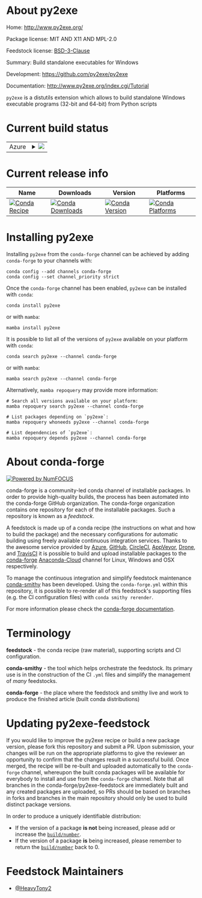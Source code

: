 About py2exe
============

Home: http://www.py2exe.org/

Package license: MIT AND X11 AND MPL-2.0

Feedstock license: [BSD-3-Clause](https://github.com/conda-forge/py2exe-feedstock/blob/main/LICENSE.txt)

Summary: Build standalone executables for Windows

Development: https://github.com/py2exe/py2exe

Documentation: http://www.py2exe.org/index.cgi/Tutorial

`py2exe` is a distutils extension which allows to build standalone Windows executable programs (32-bit and 64-bit) from Python scripts


Current build status
====================


<table>
    
  <tr>
    <td>Azure</td>
    <td>
      <details>
        <summary>
          <a href="https://dev.azure.com/conda-forge/feedstock-builds/_build/latest?definitionId=15145&branchName=main">
            <img src="https://dev.azure.com/conda-forge/feedstock-builds/_apis/build/status/py2exe-feedstock?branchName=main">
          </a>
        </summary>
        <table>
          <thead><tr><th>Variant</th><th>Status</th></tr></thead>
          <tbody><tr>
              <td>win_64_python3.10.____cpythonpython_implcpython</td>
              <td>
                <a href="https://dev.azure.com/conda-forge/feedstock-builds/_build/latest?definitionId=15145&branchName=main">
                  <img src="https://dev.azure.com/conda-forge/feedstock-builds/_apis/build/status/py2exe-feedstock?branchName=main&jobName=win&configuration=win_64_python3.10.____cpythonpython_implcpython" alt="variant">
                </a>
              </td>
            </tr><tr>
              <td>win_64_python3.7.____cpythonpython_implcpython</td>
              <td>
                <a href="https://dev.azure.com/conda-forge/feedstock-builds/_build/latest?definitionId=15145&branchName=main">
                  <img src="https://dev.azure.com/conda-forge/feedstock-builds/_apis/build/status/py2exe-feedstock?branchName=main&jobName=win&configuration=win_64_python3.7.____cpythonpython_implcpython" alt="variant">
                </a>
              </td>
            </tr><tr>
              <td>win_64_python3.8.____cpythonpython_implcpython</td>
              <td>
                <a href="https://dev.azure.com/conda-forge/feedstock-builds/_build/latest?definitionId=15145&branchName=main">
                  <img src="https://dev.azure.com/conda-forge/feedstock-builds/_apis/build/status/py2exe-feedstock?branchName=main&jobName=win&configuration=win_64_python3.8.____cpythonpython_implcpython" alt="variant">
                </a>
              </td>
            </tr><tr>
              <td>win_64_python3.9.____cpythonpython_implcpython</td>
              <td>
                <a href="https://dev.azure.com/conda-forge/feedstock-builds/_build/latest?definitionId=15145&branchName=main">
                  <img src="https://dev.azure.com/conda-forge/feedstock-builds/_apis/build/status/py2exe-feedstock?branchName=main&jobName=win&configuration=win_64_python3.9.____cpythonpython_implcpython" alt="variant">
                </a>
              </td>
            </tr>
          </tbody>
        </table>
      </details>
    </td>
  </tr>
</table>

Current release info
====================

| Name | Downloads | Version | Platforms |
| --- | --- | --- | --- |
| [![Conda Recipe](https://img.shields.io/badge/recipe-py2exe-green.svg)](https://anaconda.org/conda-forge/py2exe) | [![Conda Downloads](https://img.shields.io/conda/dn/conda-forge/py2exe.svg)](https://anaconda.org/conda-forge/py2exe) | [![Conda Version](https://img.shields.io/conda/vn/conda-forge/py2exe.svg)](https://anaconda.org/conda-forge/py2exe) | [![Conda Platforms](https://img.shields.io/conda/pn/conda-forge/py2exe.svg)](https://anaconda.org/conda-forge/py2exe) |

Installing py2exe
=================

Installing `py2exe` from the `conda-forge` channel can be achieved by adding `conda-forge` to your channels with:

```
conda config --add channels conda-forge
conda config --set channel_priority strict
```

Once the `conda-forge` channel has been enabled, `py2exe` can be installed with `conda`:

```
conda install py2exe
```

or with `mamba`:

```
mamba install py2exe
```

It is possible to list all of the versions of `py2exe` available on your platform with `conda`:

```
conda search py2exe --channel conda-forge
```

or with `mamba`:

```
mamba search py2exe --channel conda-forge
```

Alternatively, `mamba repoquery` may provide more information:

```
# Search all versions available on your platform:
mamba repoquery search py2exe --channel conda-forge

# List packages depending on `py2exe`:
mamba repoquery whoneeds py2exe --channel conda-forge

# List dependencies of `py2exe`:
mamba repoquery depends py2exe --channel conda-forge
```


About conda-forge
=================

[![Powered by
NumFOCUS](https://img.shields.io/badge/powered%20by-NumFOCUS-orange.svg?style=flat&colorA=E1523D&colorB=007D8A)](https://numfocus.org)

conda-forge is a community-led conda channel of installable packages.
In order to provide high-quality builds, the process has been automated into the
conda-forge GitHub organization. The conda-forge organization contains one repository
for each of the installable packages. Such a repository is known as a *feedstock*.

A feedstock is made up of a conda recipe (the instructions on what and how to build
the package) and the necessary configurations for automatic building using freely
available continuous integration services. Thanks to the awesome service provided by
[Azure](https://azure.microsoft.com/en-us/services/devops/), [GitHub](https://github.com/),
[CircleCI](https://circleci.com/), [AppVeyor](https://www.appveyor.com/),
[Drone](https://cloud.drone.io/welcome), and [TravisCI](https://travis-ci.com/)
it is possible to build and upload installable packages to the
[conda-forge](https://anaconda.org/conda-forge) [Anaconda-Cloud](https://anaconda.org/)
channel for Linux, Windows and OSX respectively.

To manage the continuous integration and simplify feedstock maintenance
[conda-smithy](https://github.com/conda-forge/conda-smithy) has been developed.
Using the ``conda-forge.yml`` within this repository, it is possible to re-render all of
this feedstock's supporting files (e.g. the CI configuration files) with ``conda smithy rerender``.

For more information please check the [conda-forge documentation](https://conda-forge.org/docs/).

Terminology
===========

**feedstock** - the conda recipe (raw material), supporting scripts and CI configuration.

**conda-smithy** - the tool which helps orchestrate the feedstock.
                   Its primary use is in the construction of the CI ``.yml`` files
                   and simplify the management of *many* feedstocks.

**conda-forge** - the place where the feedstock and smithy live and work to
                  produce the finished article (built conda distributions)


Updating py2exe-feedstock
=========================

If you would like to improve the py2exe recipe or build a new
package version, please fork this repository and submit a PR. Upon submission,
your changes will be run on the appropriate platforms to give the reviewer an
opportunity to confirm that the changes result in a successful build. Once
merged, the recipe will be re-built and uploaded automatically to the
`conda-forge` channel, whereupon the built conda packages will be available for
everybody to install and use from the `conda-forge` channel.
Note that all branches in the conda-forge/py2exe-feedstock are
immediately built and any created packages are uploaded, so PRs should be based
on branches in forks and branches in the main repository should only be used to
build distinct package versions.

In order to produce a uniquely identifiable distribution:
 * If the version of a package **is not** being increased, please add or increase
   the [``build/number``](https://docs.conda.io/projects/conda-build/en/latest/resources/define-metadata.html#build-number-and-string).
 * If the version of a package **is** being increased, please remember to return
   the [``build/number``](https://docs.conda.io/projects/conda-build/en/latest/resources/define-metadata.html#build-number-and-string)
   back to 0.

Feedstock Maintainers
=====================

* [@HeavyTony2](https://github.com/HeavyTony2/)

